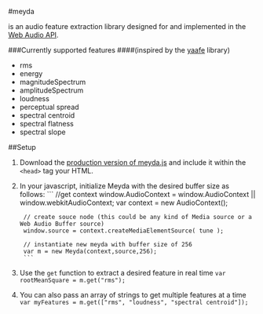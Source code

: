 #meyda

is an audio feature extraction library designed for and implemented in the [Web Audio API](https://github.com/WebAudio/web-audio-api "Web Audio API").


###Currently supported features
####(inspired by the [yaafe](http://yaafe.sourceforge.net "yaafe") library)

+ rms
+ energy
+ magnitudeSpectrum
+ amplitudeSpectrum
+ loudness
+ perceptual spread
+ spectral centroid
+ spectral flatness
+ spectral slope

##Setup

1. Download the [production version of meyda.js](https://github.com/hughrawlinson/meyda "not working yet") and include it within the `<head>` tag your HTML.
2. In your javascript, initialize Meyda with the desired buffer size as follows:
		```
		//get context
		window.AudioContext = window.AudioContext || window.webkitAudioContext;
		var context = new AudioContext();

		// create souce node (this could be any kind of Media source or a Web Audio Buffer source)
		window.source = context.createMediaElementSource( tune );

		// instantiate new meyda with buffer size of 256
		var m = new Meyda(context,source,256);
		```

3. Use the `get` function to extract a desired feature in real time
		```
		var rootMeanSquare = m.get("rms");
		```
4. You can also pass an array of strings to get multiple features at a time
		```
		var myFeatures = m.get(["rms", "loudness", "spectral centroid"]);
		```



